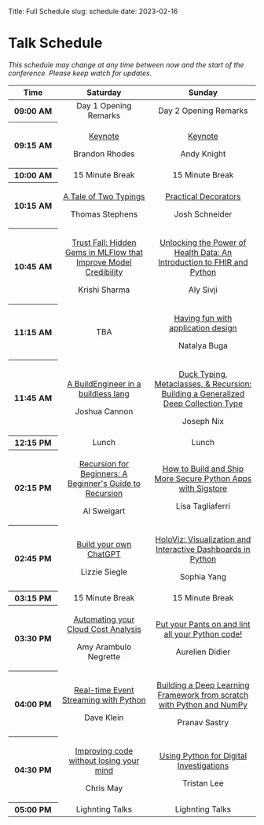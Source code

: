 Title: Full Schedule
slug: schedule
date: 2023-02-16

# Talk Schedule

_This schedule may change at any time between now and the start of the conference. Please keep watch for updates._

<table class="table">
  <thead class="thead-dark">
    <th width="20%" scope="col">Time</th>
    <th style="text-align:center;" scope="col">Saturday</th>
    <th style="text-align:center;" scope="col">Sunday</th>
  </thead>
  <tbody>
  <tr>
    <th scope="row">09:00 AM</th>
    <td style="text-align:center">Day 1 Opening Remarks</td>
    <td style="text-align:center">Day 2 Opening Remarks</td>
</tr>
<tr>
    <th scope="row">09:15 AM</th>
    <td>
    <p style="text-align:center;">
        <a href="schedule/keynotes">Keynote</a>
    </p>
    <p style="text-align:center;font-size:16px;">Brandon Rhodes</p>
</td>
    <td>
    <p style="text-align:center;">
        <a href="schedule/keynotes">Keynote</a>
    </p>
    <p style="text-align:center;font-size:16px;">Andy Knight</p>
</td>
</tr>
<tr>
    <th scope="row">10:00 AM</th>
    <td style="text-align:center">15 Minute Break</td>
    <td style="text-align:center">15 Minute Break</td>
</tr>
<tr>
    <th scope="row">10:15 AM</th>
    <td>
    <p style="text-align:center;">
        <a href="schedule/talks#NT7ZVM">A Tale of Two Typings</a>
    </p>
    <p style="text-align:center;font-size:16px;">Thomas Stephens</p>
</td>
    <td>
    <p style="text-align:center;">
        <a href="schedule/talks#TQVW83">Practical Decorators</a>
    </p>
    <p style="text-align:center;font-size:16px;">Josh Schneider</p>
</td>
</tr>
<tr>
    <th scope="row">10:45 AM</th>
    <td>
    <p style="text-align:center;">
        <a href="schedule/talks#HXXUYK">Trust Fall: Hidden Gems in MLFlow that Improve Model Credibility</a>
    </p>
    <p style="text-align:center;font-size:16px;">Krishi Sharma</p>
</td>
    <td>
    <p style="text-align:center;">
        <a href="schedule/talks#JASMQM">Unlocking the Power of Health Data: An Introduction to FHIR and Python</a>
    </p>
    <p style="text-align:center;font-size:16px;">Aly Sivji</p>
</td>
</tr>
<tr>
    <th scope="row">11:15 AM</th>
    <td style="text-align:center">TBA</td>
    <td>
    <p style="text-align:center;">
        <a href="schedule/talks#PCNK9D">Having fun with application design</a>
    </p>
    <p style="text-align:center;font-size:16px;">Natalya Buga</p>
</td>
</tr>
<tr>
    <th scope="row">11:45 AM</th>
    <td>
    <p style="text-align:center;">
        <a href="schedule/talks#MTLBLT">A BuildEngineer in a buildless lang</a>
    </p>
    <p style="text-align:center;font-size:16px;">Joshua Cannon</p>
</td>
    <td>
    <p style="text-align:center;">
        <a href="schedule/talks#KQYC8Z">Duck Typing, Metaclasses, & Recursion: Building a Generalized Deep Collection Type</a>
    </p>
    <p style="text-align:center;font-size:16px;">Joseph Nix</p>
</td>
</tr>
<tr>
    <th scope="row">12:15 PM</th>
    <td style="text-align:center">Lunch</td>
    <td style="text-align:center">Lunch</td>
</tr>
<tr>
    <th scope="row">02:15 PM</th>
    <td>
    <p style="text-align:center;">
        <a href="schedule/talks#CV9CUV">Recursion for Beginners: A Beginner's Guide to Recursion</a>
    </p>
    <p style="text-align:center;font-size:16px;">Al Sweigart</p>
</td>
    <td>
    <p style="text-align:center;">
        <a href="schedule/talks#MNXLDQ">How to Build and Ship More Secure Python Apps with Sigstore</a>
    </p>
    <p style="text-align:center;font-size:16px;">Lisa Tagliaferri</p>
</td>
</tr>
<tr>
    <th scope="row">02:45 PM</th>
    <td>
    <p style="text-align:center;">
        <a href="schedule/talks#7X79PK">Build your own ChatGPT</a>
    </p>
    <p style="text-align:center;font-size:16px;">Lizzie Siegle</p>
</td>
    <td>
    <p style="text-align:center;">
        <a href="schedule/talks#U9QBCR">HoloViz: Visualization and Interactive Dashboards in Python</a>
    </p>
    <p style="text-align:center;font-size:16px;">Sophia Yang</p>
</td>
</tr>
<tr>
    <th scope="row">03:15 PM</th>
    <td style="text-align:center">15 Minute Break</td>
    <td style="text-align:center">15 Minute Break</td>
</tr>
<tr>
    <th scope="row">03:30 PM</th>
    <td>
    <p style="text-align:center;">
        <a href="schedule/talks#MGKFTY">Automating your Cloud Cost Analysis</a>
    </p>
    <p style="text-align:center;font-size:16px;">Amy Arambulo Negrette</p>
</td>
    <td>
    <p style="text-align:center;">
        <a href="schedule/talks#C3PBVR">Put your Pants on and lint all your Python code!</a>
    </p>
    <p style="text-align:center;font-size:16px;">Aurelien Didier</p>
</td>
</tr>
<tr>
    <th scope="row">04:00 PM</th>
    <td>
    <p style="text-align:center;">
        <a href="schedule/talks#NDWZGE">Real-time Event Streaming with Python</a>
    </p>
    <p style="text-align:center;font-size:16px;">Dave Klein</p>
</td>
    <td>
    <p style="text-align:center;">
        <a href="schedule/talks#TSREV8">Building a Deep Learning Framework from scratch with Python and NumPy</a>
    </p>
    <p style="text-align:center;font-size:16px;">Pranav Sastry</p>
</td>
</tr>
<tr>
    <th scope="row">04:30 PM</th>
    <td>
    <p style="text-align:center;">
        <a href="schedule/talks#USAA9W">Improving code without losing your mind</a>
    </p>
    <p style="text-align:center;font-size:16px;">Chris May</p>
</td>
    <td>
    <p style="text-align:center;">
        <a href="schedule/talks#F7HAMC">Using Python for Digital Investigations</a>
    </p>
    <p style="text-align:center;font-size:16px;">Tristan Lee</p>
</td>
</tr>
<tr>
    <th scope="row">05:00 PM</th>
    <td style="text-align:center">Lighnting Talks</td>
    <td style="text-align:center">Lighnting Talks</td>
</tr>
  </tbody>
</table>
